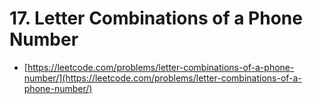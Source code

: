 # 17. Letter Combinations of a Phone Number

- [https://leetcode.com/problems/letter-combinations-of-a-phone-number/](https://leetcode.com/problems/letter-combinations-of-a-phone-number/)
